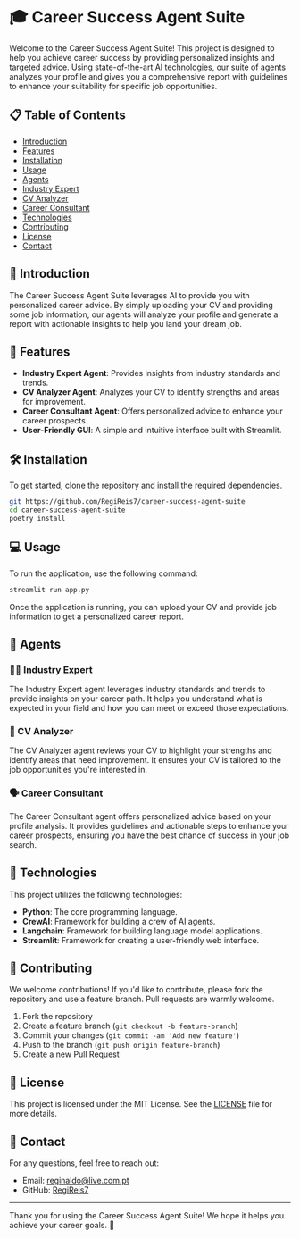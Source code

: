 # 🎓 Career Success Agent Suite

Welcome to the Career Success Agent Suite! This project is designed to help you achieve career success by providing personalized insights and targeted advice. Using state-of-the-art AI technologies, our suite of agents analyzes your profile and gives you a comprehensive report with guidelines to enhance your suitability for specific job opportunities.

## 📋 Table of Contents

- [Introduction](#introduction)
- [Features](#features)
- [Installation](#installation)
- [Usage](#usage)
- [Agents](#agents)
- [Industry Expert](#industry-expert)
- [CV Analyzer](#cv-analyzer)
- [Career Consultant](#career-consultant)
- [Technologies](#technologies)
- [Contributing](#contributing)
- [License](#license)
- [Contact](#contact)

## 🌟 Introduction

The Career Success Agent Suite leverages AI to provide you with personalized career advice. By simply uploading your CV and providing some job information, our agents will analyze your profile and generate a report with actionable insights to help you land your dream job.

## 🚀 Features

- **Industry Expert Agent**: Provides insights from industry standards and trends.
- **CV Analyzer Agent**: Analyzes your CV to identify strengths and areas for improvement.
- **Career Consultant Agent**: Offers personalized advice to enhance your career prospects.
- **User-Friendly GUI**: A simple and intuitive interface built with Streamlit.

## 🛠️ Installation

To get started, clone the repository and install the required dependencies.

```bash
git https://github.com/RegiReis7/career-success-agent-suite
cd career-success-agent-suite
poetry install
```

## 💻 Usage

To run the application, use the following command:

```bash
streamlit run app.py
```

Once the application is running, you can upload your CV and provide job information to get a personalized career report.

## 👥 Agents

### 🧑‍🏫 Industry Expert

The Industry Expert agent leverages industry standards and trends to provide insights on your career path. It helps you understand what is expected in your field and how you can meet or exceed those expectations.

### 📄 CV Analyzer

The CV Analyzer agent reviews your CV to highlight your strengths and identify areas that need improvement. It ensures your CV is tailored to the job opportunities you're interested in.

### 🗣️ Career Consultant

The Career Consultant agent offers personalized advice based on your profile analysis. It provides guidelines and actionable steps to enhance your career prospects, ensuring you have the best chance of success in your job search.

## 🧰 Technologies

This project utilizes the following technologies:

- **Python**: The core programming language.
- **CrewAI**: Framework for building a crew of AI agents.
- **Langchain**: Framework for building language model applications.
- **Streamlit**: Framework for creating a user-friendly web interface.

## 🤝 Contributing

We welcome contributions! If you'd like to contribute, please fork the repository and use a feature branch. Pull requests are warmly welcome.

1. Fork the repository
2. Create a feature branch (`git checkout -b feature-branch`)
3. Commit your changes (`git commit -am 'Add new feature'`)
4. Push to the branch (`git push origin feature-branch`)
5. Create a new Pull Request

## 📜 License

This project is licensed under the MIT License. See the [LICENSE](LICENSE) file for more details.

## 📧 Contact

For any questions, feel free to reach out:

- Email: [reginaldo@live.com.pt](mailto:reginaldo@live.com.pt)
- GitHub: [RegiReis7](https://github.com/RegiReis7)

---

Thank you for using the Career Success Agent Suite! We hope it helps you achieve your career goals. 🚀